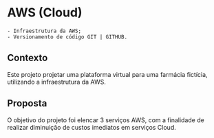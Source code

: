 # AWS (Cloud)

```
- Infraestrutura da AWS;
- Versionamento de código GIT | GITHUB.
```

## Contexto
Este projeto projetar uma plataforma virtual para uma farmácia fictícia, utilizando a infraestrutura da AWS.

## Proposta
O objetivo do projeto foi elencar 3 serviços AWS, com a finalidade de realizar diminuição de custos imediatos em serviços Cloud.
